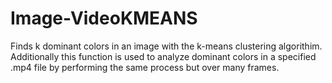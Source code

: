 # Image-VideoKMEANS

Finds k dominant colors in an image with the k-means clustering algorithim. Additionally this function is used to analyze dominant colors in a specified .mp4 file by performing the same process but over many frames.
